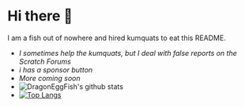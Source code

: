 # Hi there 👋
I am a fish out of nowhere and hired kumquats to eat this README.
 - *I sometimes help the kumquats, but I deal with false reports on the Scratch Forums*
 - *i has a sponsor button*
 - *More coming soon*
 - ![DragonEggFish's github stats](https://github-readme-stats.vercel.app/api?username=DragonEggFish&count_private=true&theme=prussian&hide_title=true)
 - [![Top Langs](https://github-readme-stats.vercel.app/api/top-langs/?username=DragonEggFish&theme=prussian&layout=compact)](#)
